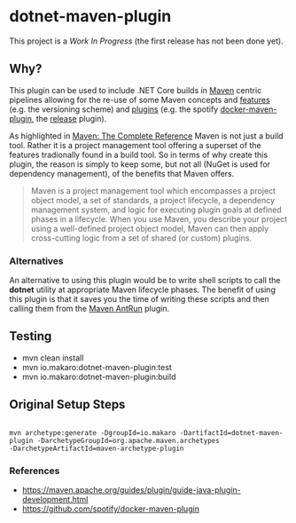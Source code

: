 # dotnet-maven-plugin

This project is a *Work In Progress* (the first release has not been done yet).

## Why?

This plugin can be used to include .NET Core builds in [Maven](https://maven.apache.org/what-is-maven.html) centric pipelines allowing for the re-use of some Maven concepts and [features](https://maven.apache.org/maven-features.html) (e.g. the versioning scheme) and [plugins](https://maven.apache.org/plugins/index.html) (e.g. the spotify [docker-maven-plugin](https://github.com/spotify/docker-maven-plugin), the [release](http://maven.apache.org/maven-release/maven-release-plugin/) plugin).

As highlighted in [Maven: The Complete Reference](http://books.sonatype.com/mvnref-book/reference/index.html) Maven is not just a build tool. Rather it is a project
management tool offering a superset of the features tradionally found in a build tool. So in terms of why create this plugin, the reason is simply to
keep some, but not all (NuGet is used for dependency management), of the benefits that Maven offers.

> Maven is a project management tool which encompasses a project object model, a set of standards, a project lifecycle, a dependency management system, 
> and logic for executing plugin goals at defined phases in a lifecycle. 
> When you use Maven, you describe your project using a well-defined project object model, Maven can then apply cross-cutting logic from a set of shared
> (or custom) plugins.

### Alternatives

An alternative to using this plugin would be to write shell scripts to call the **dotnet** utility at appropriate Maven lifecycle phases. The benefit of using this plugin is that it saves you the time of writing these scripts and then calling them from the [Maven AntRun](http://maven.apache.org/plugins/maven-antrun-plugin/) plugin.

## Testing

* mvn clean install
* mvn io.makaro:dotnet-maven-plugin:test
* mvn io.makaro:dotnet-maven-plugin:build

## Original Setup Steps

<code>
mvn archetype:generate -DgroupId=io.makaro -DartifactId=dotnet-maven-plugin -DarchetypeGroupId=org.apache.maven.archetypes 
-DarchetypeArtifactId=maven-archetype-plugin
</code>

### References

* https://maven.apache.org/guides/plugin/guide-java-plugin-development.html
* https://github.com/spotify/docker-maven-plugin